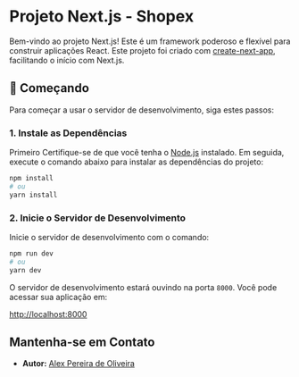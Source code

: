 # Projeto Next.js - Shopex

Bem-vindo ao projeto Next.js! Este é um framework poderoso e flexível para construir aplicações React. Este projeto foi criado com [create-next-app](https://github.com/vercel/next.js/tree/canary/packages/create-next-app), facilitando o início com Next.js.

## 🚀 Começando

Para começar a usar o servidor de desenvolvimento, siga estes passos:

### 1. Instale as Dependências

Primeiro Certifique-se de que você tenha o [Node.js](https://nodejs.org) instalado. Em seguida, execute o comando abaixo para instalar as dependências do projeto:

```bash
npm install
# ou
yarn install
```

### 2. Inicie o Servidor de Desenvolvimento

Inicie o servidor de desenvolvimento com o comando:

```bash
npm run dev
# ou
yarn dev
```

O servidor de desenvolvimento estará ouvindo na porta `8000`. Você pode acessar sua aplicação em:

[http://localhost:8000](http://localhost:8000)

## Mantenha-se em Contato

- **Autor:** [Alex Pereira de Oliveira](https://www.linkedin.com/in/alex-pereira-de-oliveira-628245160/)

